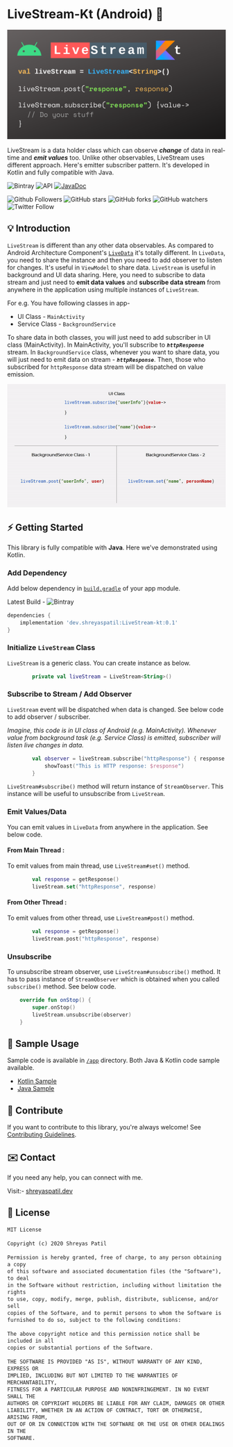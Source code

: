 # LiveStream-Kt (Android) 📱

<p align="center">
  <img src="assets/LiveStream-Kt.png" />
</p>

LiveStream is a data holder class which can observe ***change*** of data in real-time and ***emit values*** too. Unlike other observables, LiveStream uses different approach. Here's emitter subscriber pattern. It's developed in Kotlin and fully compatible with Java.

![Bintray](https://img.shields.io/bintray/v/patilshreyas/maven/dev.shreyaspatil:LiveStream-kt?style=flat-square)
![API](https://img.shields.io/badge/API-19%2B-brightgreen.svg)
[![JavaDoc](https://img.shields.io/badge/JavaDoc-LiveStreamKt-blue.svg)](https://patilshreyas.github.io/LiveStream-kt/docs/)

![Github Followers](https://img.shields.io/github/followers/PatilShreyas?label=Follow&style=social)
![GitHub stars](https://img.shields.io/github/stars/PatilShreyas/LiveStream-kt?style=social)
![GitHub forks](https://img.shields.io/github/forks/PatilShreyas/LiveStream-kt?style=social)
![GitHub watchers](https://img.shields.io/github/watchers/PatilShreyas/LiveStream-kt?style=social)
![Twitter Follow](https://img.shields.io/twitter/follow/imShreyasPatil?label=Follow&style=social)

## 💡 Introduction
`LiveStream` is different than any other data observables. As compared to Android Architecture Component's [`LiveData`](https://developer.android.com/reference/androidx/lifecycle/LiveData.html) it's totally different. In `LiveData`, you need to share the instance and then you need to add observer to listen for changes. It's useful in `ViewModel` to share data.
`LiveStream` is useful in background and UI data sharing. Here, you need to subscribe to data stream and just need to **emit data values** and **subscribe data stream** from anywhere in the application using multiple instances of `LiveStream`.

For e.g. 
You have following classes in app- 
- UI Class - `MainActivity`
- Service Class - `BackgroundService`

To share data in both classes, you will just need to add subscriber in UI class (MainActivity). In MainActivity, you'll subscribe to ***`httpResponse`*** stream.
In `BackgroundService` class, whenever you want to share data, you will just need to emit data on stream - ***`httpResponse`***.
Then, those who subscribed for `httpResponse` data stream will be dispatched on value emission.
<p align="center">
  <img src="assets/LiveStream-Anim.gif" />
</p>


## ⚡️ Getting Started
This library is fully compatible with **Java**. Here we've demonstrated using Kotlin.

### Add Dependency
Add below dependency in [`build.gradle`](app/build.gradle) of your app module.

Latest Build - ![Bintray](https://img.shields.io/bintray/v/patilshreyas/maven/dev.shreyaspatil:LiveStream-kt?style=flat-square)
```gradle
dependencies {
    implementation 'dev.shreyaspatil:LiveStream-kt:0.1'
}
```

### Initialize `LiveStream` Class
`LiveStream` is a generic class. You can create instance as below.

```kotlin
        private val liveStream = LiveStream<String>()
```

### Subscribe to Stream / Add Observer
`LiveStream` event will be dispatched when data is changed. See below code to add observer / subscriber.

*Imagine, this code is in UI class of Android (e.g. MainActivity). Whenever value from background task (e.g. Service Class) is emitted, subscriber will listen live changes in data.*

```kotlin
        val observer = liveStream.subscribe("httpResponse") { response ->
            showToast("This is HTTP response: $response")
        }
```
`LiveStream#subscribe()` method will return instance of `StreamObserver`. This instance will be useful to unsubscribe from `LiveStream`.

### Emit Values/Data
You can emit values in `LiveData` from anywhere in the application. See below code.

#### From Main Thread :
To emit values from main thread, use `LiveStream#set()` method.
```kotlin
        val response = getResponse()
        liveStream.set("httpResponse", response)
```

#### From Other Thread :
To emit values from other thread, use `LiveStream#post()` method.
```kotlin
        val response = getResponse()
        liveStream.post("httpResponse", response)
```

### Unsubscribe 
To unsubscribe stream observer, use `LiveStream#unsubscribe()` method. It has to pass instance of `StreamObserver` which is obtained when you called `subscribe()` method. See below code.

```kotlin
    override fun onStop() {
        super.onStop()
        liveStream.unsubscribe(observer)
    }
```

## 🚀 Sample Usage
Sample code is available in [`/app`](/app) directory. Both Java & Kotlin code sample available.
- [Kotlin Sample](https://github.com/PatilShreyas/LiveStream-kt/tree/master/app/src/main/java/com/shreyaspatil/livestream/example/kotlin)
- [Java Sample](https://github.com/PatilShreyas/LiveStream-kt/tree/master/app/src/main/java/com/shreyaspatil/livestream/example/java)

## 🤝 Contribute
If you want to contribute to this library, you're always welcome!
See [Contributing Guidelines](CONTRIBUTING.md). 

## ✉️ Contact
If you need any help, you can connect with me.

Visit:- [shreyaspatil.dev](https://shreyaspatil.dev)

## 📃 License
```
MIT License

Copyright (c) 2020 Shreyas Patil

Permission is hereby granted, free of charge, to any person obtaining a copy
of this software and associated documentation files (the "Software"), to deal
in the Software without restriction, including without limitation the rights
to use, copy, modify, merge, publish, distribute, sublicense, and/or sell
copies of the Software, and to permit persons to whom the Software is
furnished to do so, subject to the following conditions:

The above copyright notice and this permission notice shall be included in all
copies or substantial portions of the Software.

THE SOFTWARE IS PROVIDED "AS IS", WITHOUT WARRANTY OF ANY KIND, EXPRESS OR
IMPLIED, INCLUDING BUT NOT LIMITED TO THE WARRANTIES OF MERCHANTABILITY,
FITNESS FOR A PARTICULAR PURPOSE AND NONINFRINGEMENT. IN NO EVENT SHALL THE
AUTHORS OR COPYRIGHT HOLDERS BE LIABLE FOR ANY CLAIM, DAMAGES OR OTHER
LIABILITY, WHETHER IN AN ACTION OF CONTRACT, TORT OR OTHERWISE, ARISING FROM,
OUT OF OR IN CONNECTION WITH THE SOFTWARE OR THE USE OR OTHER DEALINGS IN THE
SOFTWARE.
```
